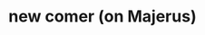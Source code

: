 ---
ee_id_thing:
site:
type:
inv_num: 2022-001
add_credit:
url: 2022-001
title: new comer (on Majerus)
year: '2022'
display_year: '2022'
medium: TXT
dims:
pitch: Michel Majerus Estate in Berlin will commemorate  Majerus’s early death 20
  years ago with the exhibition series Michel Majerus 2022, taking place in institutions
  all over Germany. Coinciding with the exhibition, a monographic catalogue in English
  and German will be produced. This publication will document the entire exhibition
  series and will include academic essays and an interview.
ps:
live_url:
youtube:
https://github.com/coryarcangel/alu:
imgs:
subheading:
download:
commission:
related:
layout: things-i-made
---